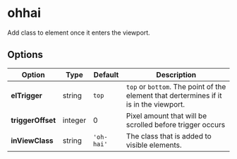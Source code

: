 # ohhai

Add class to element once it enters the viewport.

## Options

| Option            | Type    | Default | Description |
|-------------------|---------|---------|-------------|
| **elTrigger**     | string  | `top`   | `top` or `bottom`. The point of the element that dertermines if it is in the viewport. |
| **triggerOffset** | integer | 0       | Pixel amount that will be scrolled before trigger occurs |
| **inViewClass**   | string  | `'oh-hai'` | The class that is added to visible elements. |
